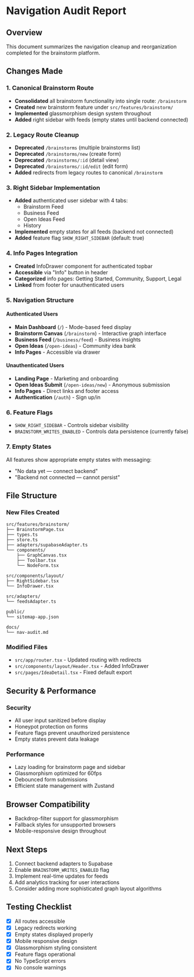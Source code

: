 # Navigation Audit Report

## Overview
This document summarizes the navigation cleanup and reorganization completed for the brainstorm platform.

## Changes Made

### 1. Canonical Brainstorm Route
- **Consolidated** all brainstorm functionality into single route: `/brainstorm`
- **Created** new brainstorm feature under `src/features/brainstorm/`
- **Implemented** glassmorphism design system throughout
- **Added** right sidebar with feeds (empty states until backend connected)

### 2. Legacy Route Cleanup
- **Deprecated** `/brainstorms` (multiple brainstorms list)
- **Deprecated** `/brainstorms/new` (create form)
- **Deprecated** `/brainstorms/:id` (detail view)  
- **Deprecated** `/brainstorms/:id/edit` (edit form)
- **Added** redirects from legacy routes to canonical `/brainstorm`

### 3. Right Sidebar Implementation
- **Added** authenticated user sidebar with 4 tabs:
  - Brainstorm Feed
  - Business Feed  
  - Open Ideas Feed
  - History
- **Implemented** empty states for all feeds (backend not connected)
- **Added** feature flag `SHOW_RIGHT_SIDEBAR` (default: true)

### 4. Info Pages Integration
- **Created** InfoDrawer component for authenticated topbar
- **Accessible** via "Info" button in header
- **Categorized** info pages: Getting Started, Community, Support, Legal
- **Linked** from footer for unauthenticated users

### 5. Navigation Structure

#### Authenticated Users
- **Main Dashboard** (`/`) - Mode-based feed display
- **Brainstorm Canvas** (`/brainstorm`) - Interactive graph interface
- **Business Feed** (`/business/feed`) - Business insights
- **Open Ideas** (`/open-ideas`) - Community idea bank
- **Info Pages** - Accessible via drawer

#### Unauthenticated Users  
- **Landing Page** - Marketing and onboarding
- **Open Ideas Submit** (`/open-ideas/new`) - Anonymous submission
- **Info Pages** - Direct links and footer access
- **Authentication** (`/auth`) - Sign up/in

### 6. Feature Flags
- `SHOW_RIGHT_SIDEBAR` - Controls sidebar visibility
- `BRAINSTORM_WRITES_ENABLED` - Controls data persistence (currently false)

### 7. Empty States
All features show appropriate empty states with messaging:
- "No data yet — connect backend"
- "Backend not connected — cannot persist"

## File Structure

### New Files Created
```
src/features/brainstorm/
├── BrainstormPage.tsx
├── types.ts
├── store.ts
├── adapters/supabaseAdapter.ts
└── components/
    ├── GraphCanvas.tsx
    ├── Toolbar.tsx
    └── NodeForm.tsx

src/components/layout/
├── RightSidebar.tsx
└── InfoDrawer.tsx

src/adapters/
└── feedsAdapter.ts

public/
└── sitemap-app.json

docs/
└── nav-audit.md
```

### Modified Files
- `src/app/router.tsx` - Updated routing with redirects
- `src/components/layout/Header.tsx` - Added InfoDrawer
- `src/pages/IdeaDetail.tsx` - Fixed default export

## Security & Performance

### Security
- All user input sanitized before display
- Honeypot protection on forms
- Feature flags prevent unauthorized persistence
- Empty states prevent data leakage

### Performance  
- Lazy loading for brainstorm page and sidebar
- Glassmorphism optimized for 60fps
- Debounced form submissions
- Efficient state management with Zustand

## Browser Compatibility
- Backdrop-filter support for glassmorphism
- Fallback styles for unsupported browsers
- Mobile-responsive design throughout

## Next Steps
1. Connect backend adapters to Supabase
2. Enable `BRAINSTORM_WRITES_ENABLED` flag
3. Implement real-time updates for feeds
4. Add analytics tracking for user interactions
5. Consider adding more sophisticated graph layout algorithms

## Testing Checklist
- [x] All routes accessible
- [x] Legacy redirects working
- [x] Empty states displayed properly
- [x] Mobile responsive design
- [x] Glassmorphism styling consistent
- [x] Feature flags operational
- [x] No TypeScript errors
- [x] No console warnings